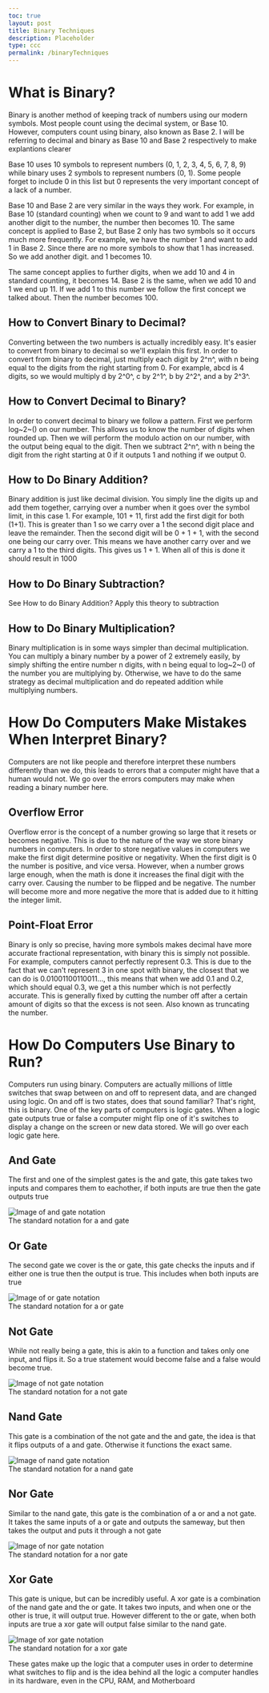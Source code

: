 ```yaml
---
toc: true
layout: post
title: Binary Techniques
description: Placeholder
type: ccc
permalink: /binaryTechniques
---
```

<style>
    figure {
        align-content: center;
        margin-left: auto;
        margin-right: auto;
    }
</style>

# What is Binary?
Binary is another method of keeping track of numbers using our modern symbols. Most people count using the decimal system, or Base 10. However, computers count using binary, also known as Base 2. I will be referring to decimal and binary as Base 10 and Base 2 respectively to make explantions clearer

Base 10 uses 10 symbols to represent numbers (0, 1, 2, 3, 4, 5, 6, 7, 8, 9) while binary uses 2 symbols to represent numbers (0, 1). Some people forget to include 0 in this list but 0 represents the very important concept of a lack of a number.

Base 10 and Base 2 are very similar in the ways they work. For example, in Base 10 (standard counting) when we count to 9 and want to add 1 we add another digit to the number, the number then becomes 10. The same concept is applied to Base 2, but Base 2 only has two symbols so it occurs much more frequently. For example, we have the number 1 and want to add 1 in Base 2. Since there are no more symbols to show that 1 has increased. So we add another digit. and 1 becomes 10.

The same concept applies to further digits, when we add 10 and 4 in standard counting, it becomes 14. Base 2 is the same, when we add 10 and 1 we end up 11. If we add 1 to this number we follow the first concept we talked about. Then the number becomes 100.

## How to Convert Binary to Decimal?
Converting between the two numbers is actually incredibly easy. It's easier to convert from binary to decimal so we'll explain this first. In order to convert from binary to decimal, just multiply each digit by 2^n^, with n being equal to the digits from the right starting from 0. For example, abcd is 4 digits, so we would multiply d by 2^0^, c by 2^1^, b by 2^2^, and a by 2^3^.

## How to Convert Decimal to Binary?
In order to convert decimal to binary we follow a pattern. First we perform log~2~() on our number. This allows us to know the number of digits when rounded up. Then we will perform the modulo action on our number, with the output being equal to the digit. Then we subtract 2^n^, with n being the digit from the right starting at 0 if it outputs 1 and nothing if we output 0.

## How to Do Binary Addition?
Binary addition is just like decimal division. You simply line the digits up and add them together, carrying over a number when it goes over the symbol limit, in this case 1. For example, 101 + 11, first add the first digit for both (1+1). This is greater than 1 so we carry over a 1 the second digit place and leave the remainder. Then the second digit will be 0 + 1 + 1, with the second one being our carry over. This means we have another carry over and we carry a 1 to the third digits. This gives us 1 + 1. When all of this is done it should result in 1000

## How to Do Binary Subtraction?
See How to do Binary Addition? Apply this theory to subtraction

## How to Do Binary Multiplication?
Binary multiplication is in some ways simpler than decimal multiplication. You can multiply a binary number by a power of 2 extremely easily, by simply shifting the entire number n digits, with n being equal to log~2~() of the number you are multiplying by. Otherwise, we have to do the same strategy as decimal multiplication and do repeated addition while multiplying numbers. 

# How Do Computers Make Mistakes When Interpret Binary?
Computers are not like people and therefore interpret these numbers differently than we do, this leads to errors that a computer might have that a human would not. We go over the errors computers may make when reading a binary number here.

## Overflow Error
Overflow error is the concept of a number growing so large that it resets or becomes negative. This is due to the nature of the way we store binary numbers in computers. In order to store negative values in computers we make the first digit determine positive or negativity. When the first digit is 0 the number is positive, and vice versa. However, when a number grows large enough, when the math is done it increases the final digit with the carry over. Causing the number to be flipped and be negative. The  number will become more and more negative the more that is added due to it hitting the integer limit.

## Point-Float Error
Binary is only so precise, having more symbols makes decimal have more accurate fractional representation, with binary this is simply not possible. For example, computers cannot perfectly represent 0.3. This is due to the fact that we can't represent 3 in one spot with binary, the closest that we can do is 0.01001100110011..., this means that when we add 0.1 and 0.2, which should equal 0.3, we get a this number which is not perfectly accurate. This is generally fixed by cutting the number off after a certain amount of digits so that the excess is not seen. Also known as truncating the number.

# How Do Computers Use Binary to Run?
Computers run using binary. Computers are actually millions of little switches that swap between on and off to represent data, and are changed using logic. On and off is two states, does that sound familiar? That's right, this is binary. One of the key parts of computers is logic gates. When a logic gate outputs true or false a computer might flip one of it's switches to display a change on the screen or new data stored. We will go over each logic gate here.

## And Gate
The first and one of the simplest gates is the and gate, this gate takes two inputs and compares them to eachother, if both inputs are true then the gate outputs true

<figure>
    <img src="{{site.baseurl}}/images/logic_gates/andGate.png" alt="Image of and gate notation">
    <figcaption>The standard notation for a and gate</figcaption>
</figure>

## Or Gate
The second gate we cover is the or gate, this gate checks the inputs and if either one is true then the output is true. This includes when both inputs are true

<figure>
    <img src="{{site.baseurl}}/images/logic_gates/orGate.png" alt="Image of or gate notation">
    <figcaption>The standard notation for a or gate</figcaption>
</figure>

## Not Gate
While not really being a gate, this is akin to a function and takes only one input, and flips it. So a true statement would become false and a false would become true.

<figure>
    <img src="{{site.baseurl}}/images/logic_gates/notGate.png" alt="Image of not gate notation">
    <figcaption>The standard notation for a not gate</figcaption>
</figure>

## Nand Gate
This gate is a combination of the not gate and the and gate, the idea is that it flips outputs of a and gate. Otherwise it functions the exact same.

<figure>
    <img src="{{site.baseurl}}/images/logic_gates/nandGate.png" alt="Image of nand gate notation">
    <figcaption>The standard notation for a nand gate</figcaption>
</figure>

## Nor Gate
Similar to the nand gate, this gate is the combination of a or and a not gate. It takes the same inputs of a or gate and outputs the sameway, but then takes the output and puts it through a not gate

<figure>
    <img src="{{site.baseurl}}/images/logic_gates/norGate.png" alt="Image of nor gate notation">
    <figcaption>The standard notation for a nor gate</figcaption>
</figure>

## Xor Gate
This gate is unique, but can be incredibly useful. A xor gate is a combination of the nand gate and the or gate. It takes two inputs, and when one or the other is true, it will output true. However different to the or gate, when both inputs are true a xor gate will output false similar to the nand gate.

<figure>
    <img src="{{site.baseurl}}/images/logic_gates/xorGate.png" alt="Image of xor gate notation">
    <figcaption>The standard notation for a xor gate</figcaption>
</figure>

These gates make up the logic that a computer uses in order to determine what switches to flip and is the idea behind all the logic a computer handles in its hardware, even in the CPU, RAM, and Motherboard
